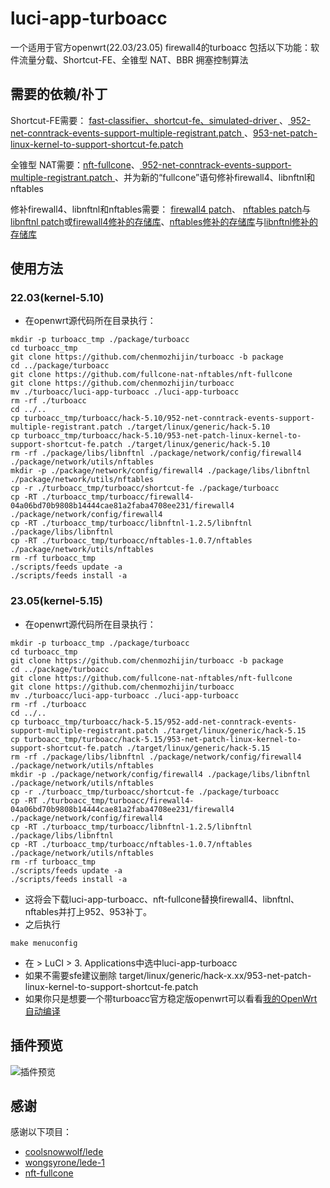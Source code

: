 # luci-app-turboacc
一个适用于官方openwrt(22.03/23.05) firewall4的turboacc
包括以下功能：软件流量分载、Shortcut-FE、全锥型 NAT、BBR 拥塞控制算法
## 需要的依赖/䃼丁

Shortcut-FE需要：
[ fast-classifier、shortcut-fe、simulated-driver ](https://github.com/coolsnowwolf/lede/tree/master/package/lean/shortcut-fe)、[ 952-net-conntrack-events-support-multiple-registrant.patch ](https://github.com/coolsnowwolf/lede/blob/master/target/linux/generic/hack-5.10/952-net-conntrack-events-support-multiple-registrant.patch)、[953-net-patch-linux-kernel-to-support-shortcut-fe.patch](https://github.com/coolsnowwolf/lede/blob/master/target/linux/generic/hack-5.10/953-net-patch-linux-kernel-to-support-shortcut-fe.patch)

全锥型 NAT需要：[nft-fullcone](https://github.com/fullcone-nat-nftables/nft-fullcone)、[ 952-net-conntrack-events-support-multiple-registrant.patch ](https://github.com/coolsnowwolf/lede/blob/master/target/linux/generic/hack-5.10/952-net-conntrack-events-support-multiple-registrant.patch)、并为新的“fullcone”语句修补firewall4、libnftnl和nftables

修补firewall4、libnftnl和nftables需要：
[firewall4 patch](https://github.com/wongsyrone/lede-1/blob/master/package/network/config/firewall4/patches/999-01-firewall4-add-fullcone-support.patch)、
[nftables patch](https://github.com/wongsyrone/lede-1/blob/master/package/network/utils/nftables/patches/999-01-nftables-add-fullcone-expression-support.patch)与
[libnftnl patch](https://github.com/wongsyrone/lede-1/blob/master/package/libs/libnftnl/patches/999-01-libnftnl-add-fullcone-expression-support.patch)或[firewall4修补的存储库](https://github.com/wongsyrone/openwrt-firewall4-with-fullcone)、[nftables修补的存储库](https://github.com/wongsyrone/nftables-1.0.2-with-fullcone)与[libnftnl修补的存储库](https://github.com/wongsyrone/libnftnl-1.2.1-with-fullcone)
## 使用方法
### 22.03(kernel-5.10)
+  在openwrt源代码所在目录执行：
```
mkdir -p turboacc_tmp ./package/turboacc
cd turboacc_tmp 
git clone https://github.com/chenmozhijin/turboacc -b package
cd ../package/turboacc
git clone https://github.com/fullcone-nat-nftables/nft-fullcone
git clone https://github.com/chenmozhijin/turboacc
mv ./turboacc/luci-app-turboacc ./luci-app-turboacc
rm -rf ./turboacc
cd ../..
cp turboacc_tmp/turboacc/hack-5.10/952-net-conntrack-events-support-multiple-registrant.patch ./target/linux/generic/hack-5.10
cp turboacc_tmp/turboacc/hack-5.10/953-net-patch-linux-kernel-to-support-shortcut-fe.patch ./target/linux/generic/hack-5.10
rm -rf ./package/libs/libnftnl ./package/network/config/firewall4 ./package/network/utils/nftables
mkdir -p ./package/network/config/firewall4 ./package/libs/libnftnl ./package/network/utils/nftables
cp -r ./turboacc_tmp/turboacc/shortcut-fe ./package/turboacc
cp -RT ./turboacc_tmp/turboacc/firewall4-04a06bd70b9808b14444cae81a2faba4708ee231/firewall4 ./package/network/config/firewall4
cp -RT ./turboacc_tmp/turboacc/libnftnl-1.2.5/libnftnl ./package/libs/libnftnl
cp -RT ./turboacc_tmp/turboacc/nftables-1.0.7/nftables ./package/network/utils/nftables
rm -rf turboacc_tmp
./scripts/feeds update -a
./scripts/feeds install -a
```
### 23.05(kernel-5.15)
+  在openwrt源代码所在目录执行：
```
mkdir -p turboacc_tmp ./package/turboacc
cd turboacc_tmp 
git clone https://github.com/chenmozhijin/turboacc -b package
cd ../package/turboacc
git clone https://github.com/fullcone-nat-nftables/nft-fullcone
git clone https://github.com/chenmozhijin/turboacc
mv ./turboacc/luci-app-turboacc ./luci-app-turboacc
rm -rf ./turboacc
cd ../..
cp turboacc_tmp/turboacc/hack-5.15/952-add-net-conntrack-events-support-multiple-registrant.patch ./target/linux/generic/hack-5.15
cp turboacc_tmp/turboacc/hack-5.15/953-net-patch-linux-kernel-to-support-shortcut-fe.patch ./target/linux/generic/hack-5.15
rm -rf ./package/libs/libnftnl ./package/network/config/firewall4 ./package/network/utils/nftables
mkdir -p ./package/network/config/firewall4 ./package/libs/libnftnl ./package/network/utils/nftables
cp -r ./turboacc_tmp/turboacc/shortcut-fe ./package/turboacc
cp -RT ./turboacc_tmp/turboacc/firewall4-04a06bd70b9808b14444cae81a2faba4708ee231/firewall4 ./package/network/config/firewall4
cp -RT ./turboacc_tmp/turboacc/libnftnl-1.2.5/libnftnl ./package/libs/libnftnl
cp -RT ./turboacc_tmp/turboacc/nftables-1.0.7/nftables ./package/network/utils/nftables
rm -rf turboacc_tmp
./scripts/feeds update -a
./scripts/feeds install -a
```

+  这将会下载luci-app-turboacc、nft-fullcone替换firewall4、libnftnl、nftables并打上952、953补丁。
+  之后执行
```
make menuconfig
```
+  在 > LuCI > 3. Applications中选中luci-app-turboacc
+  如果不需要sfe建议删除 target/linux/generic/hack-x.xx/953-net-patch-linux-kernel-to-support-shortcut-fe.patch
+  如果你只是想要一个带turboacc官方稳定版openwrt可以看看[我的OpenWrt自动编译](https://github.com/chenmozhijin/OpenWrt-K)
## 插件预览
![插件预览](https://raw.githubusercontent.com/chenmozhijin/turboacc/luci/img/1.png)
## 感谢
 感谢以下项目：
 +    [coolsnowwolf/lede](https://github.com/coolsnowwolf/lede)
 +    [wongsyrone/lede-1](https://github.com/wongsyrone/lede-1)
 +    [nft-fullcone](https://github.com/fullcone-nat-nftables/nft-fullcone)
